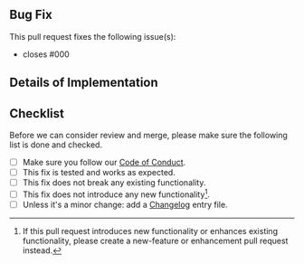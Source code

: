 ## Bug Fix

<!-- Before creating a pull request, please make sure a related issue exists. If not, please create one first. -->

This pull request fixes the following issue(s):
<!-- Add the issues this PR fixes here. Prepend with 'closes' to auto-close referenced issues on merge. -->
- closes #000

## Details of Implementation
<!-- Describe the changes you made to fix the bug. This can be a list of commits, a short description, or a combination of both. -->

## Checklist

Before we can consider review and merge, please make sure the following list is done and checked.

- [ ] Make sure you follow our [Code of Conduct](https://github.com/heviat/Mailu-OIDC/blob/master/CODE_OF_CONDUCT.md).
- [ ] This fix is tested and works as expected.
- [ ] This fix does not break any existing functionality.
- [ ] This fix does not introduce any new functionality[^1].
- [ ] Unless it's a minor change: add a [Changelog](https://mailu.io/master/contributors/workflow.html#changelog) entry file.

[^1]: If this pull request introduces new functionality or enhances existing functionality, please create a new-feature or enhancement pull request instead.
